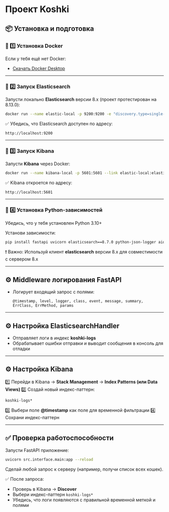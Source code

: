 # Проект Koshki

## 📦 Установка и подготовка

### 🔹 1️⃣ Установка Docker

Если у тебя ещё нет Docker:

- [Скачать Docker Desktop](https://www.docker.com/products/docker-desktop/)

---

### 🔹 2️⃣ Запуск Elasticsearch

Запусти локально **Elasticsearch** версии 8.x (проект протестирован на 8.13.0):

```bash
docker run --name elastic-local -p 9200:9200 -e "discovery.type=single-node" elasticsearch:8.13.0
````

✅ Убедись, что Elasticsearch доступен по адресу:

```
http://localhost:9200
```

---

### 🔹 3️⃣ Запуск Kibana

Запусти **Kibana** через Docker:

```bash
docker run --name kibana-local -p 5601:5601 --link elastic-local:elasticsearch kibana:8.13.0
```

✅ Kibana откроется по адресу:

```
http://localhost:5601
```

---

### 🔹 4️⃣ Установка Python-зависимостей

Убедись, что у тебя установлен Python 3.10+

Установи зависимости:
```bash
pip install fastapi uvicorn elasticsearch==8.7.0 python-json-logger aio-pika==9.4.0
```

❗ Важно: Используй клиент **elasticsearch** версии 8.x для совместимости с сервером 8.x

---

## ⚙️ Middleware логирования FastAPI

* Логирует входящий запрос с полями:

  ```
  @timestamp, level, logger, class, event, message, summary, ErrClass, ErrMethod, params
  ```
---

## ⚙️ Настройка ElasticsearchHandler

* Отправляет логи в индекс **koshki-logs**
* Обрабатывает ошибки отправки и выводит сообщения в консоль для отладки

---

## ⚙️ Настройка Kibana

1️⃣ Перейди в Kibana → **Stack Management** → **Index Patterns (или Data Views)**
2️⃣ Создай новый индекс-паттерн:

```
koshki-logs*
```

3️⃣ Выбери поле **@timestamp** как поле для временной фильтрации
4️⃣ Сохрани индекс-паттерн

---

## ✅ Проверка работоспособности

Запусти FastAPI приложение:

```bash
uvicorn src.interface.main:app --reload
```

Сделай любой запрос к серверу (например, получи список всех кошек).

✅ После запроса:

* Проверь в Kibana → **Discover**
* Выбери индекс-паттерн `koshki-logs*`
* Убедись, что логи появляются с правильной временной меткой и полями

